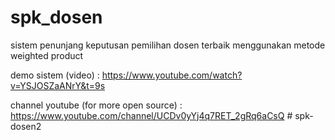 # spk_dosen
sistem penunjang keputusan pemilihan dosen terbaik menggunakan metode weighted product

demo sistem (video) :
https://www.youtube.com/watch?v=YSJOSZaANrY&t=9s

channel youtube (for more open source) :
https://www.youtube.com/channel/UCDv0yYj4q7RET_2gRq6aCsQ
#   s p k - d o s e n 2  
 